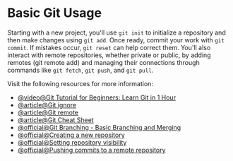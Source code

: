 # Basic Git Usage

Starting with a new project, you'll use `git init` to initialize a repository and then make changes using `git add`. Once ready, commit your work with `git commit`. If mistakes occur, `git reset` can help correct them. You'll also interact with remote repositories, whether private or public, by adding remotes (git remote add) and managing their connections through commands like `git fetch`, `git push`, and `git pull`.

Visit the following resources for more information:

- [@video@Git Tutorial for Beginners: Learn Git in 1 Hour](https://www.youtube.com/watch?v=8JJ101D3knE&t=1135s)
- [@article@Git ignore](https://www.atlassian.com/git/tutorials/saving-changes/gitignore)
- [@article@Git remote](https://www.atlassian.com/git/tutorials/syncing)
- [@article@Git Cheat Sheet](https://education.github.com/git-cheat-sheet-education.pdf)
- [@official@Git Branching - Basic Branching and Merging](https://git-scm.com/book/en/v2/Git-Branching-Basic-Branching-and-Merging)
- [@official@Creating a new repository](https://docs.github.com/en/repositories/creating-and-managing-repositories/creating-a-new-repository)
- [@official@Setting repository visibility](https://docs.github.com/en/repositories/managing-your-repositorys-settings-and-features/managing-repository-settings/setting-repository-visibility)
- [@official@Pushing commits to a remote repository](https://docs.github.com/en/get-started/using-git/pushing-commits-to-a-remote-repository)
